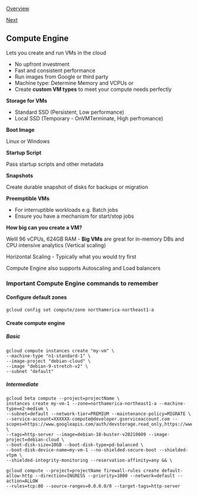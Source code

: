 [Overview](https://github.com/paulowe/gcp/blob/main/readme.md)

[Next](https://github.com/paulowe/gcp/blob/main/kubernetes-engine.md)
## Compute Engine
Lets you create and run VMs in the cloud
- No upfront investment
- Fast and consistent performance
- Run images from Google or third party
- Machine type: Determine Memory and VCPUs or
- Create **custom VM types** to meet your compute needs perfectly

**Storage for VMs**
- Standard SSD (Persistent, Low performance)
- Local SSD (Temporary - OnVMTerminate, High perfromance)

**Boot Image**

Linux or Windows

**Startup Script**

Pass startup scripts and other metadata

**Snapshots**

Create durable snapshot of disks for backups or migration

**Preemptible VMs**
- For interruptible workloads e.g. Batch jobs
- Ensure you have a mechanism for start/stop jobs

**How big can you create a VM?**

Welll 96 vCPUs, 624GB RAM - **Big VMs** are great for in-memory DBs and CPU intensive analytics (Vertical scaling)

Horizontal Scaling - Typically what you would try first 

Compute Engine also supports Autoscaling and Load balancers
### Important Compute Engine commands to remember

#### Configure default zones
```gcloud config set compute/zone northamerica-northeast1-a```

#### Create compute engine

##### Basic
```
gcloud compute instances create "my-vm" \
--machine-type "n1-standard-1" \
--image-project "debian-cloud" \
--image "debian-9-stretch-v2" \
--subnet "default" 
```

##### Intermediate 
``` 
gcloud beta compute --project=projectName \
instances create my-vm-1 --zone=northamerica-northeast1-a --machine-type=e2-medium \
--subnet=default --network-tier=PREMIUM --maintenance-policy=MIGRATE \
--service-account=XXXXXX-compute@developer.gserviceaccount.com --scopes=https://www.googleapis.com/auth/devstorage.read_only,https://www.googleapis.com/auth/logging.write,https://www.googleapis.com/auth/monitoring.write,https://www.googleapis.com/auth/servicecontrol,https://www.googleapis.com/auth/service.management.readonly,https://www.googleapis.com/auth/trace.append \
--tags=http-server --image=debian-10-buster-v20210609 --image-project=debian-cloud \
--boot-disk-size=10GB --boot-disk-type=pd-balanced \
--boot-disk-device-name=my-vm-1 --no-shielded-secure-boot --shielded-vtpm \
--shielded-integrity-monitoring --reservation-affinity=any && \

gcloud compute --project=projectName firewall-rules create default-allow-http --direction=INGRESS --priority=1000 --network=default --action=ALLOW 
--rules=tcp:80 --source-ranges=0.0.0.0/0 --target-tags=http-server 
```

